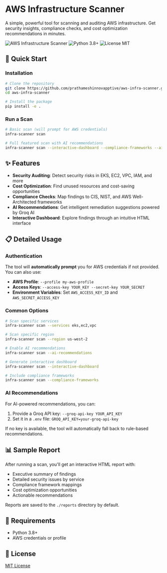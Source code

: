 # AWS Infrastructure Scanner

A simple, powerful tool for scanning and auditing AWS infrastructure. Get security insights, compliance checks, and cost optimization recommendations in minutes.

![AWS Infrastructure Scanner](https://img.shields.io/badge/AWS-Infrastructure%20Scanner-orange)
![Python 3.8+](https://img.shields.io/badge/Python-3.8+-blue)
![License MIT](https://img.shields.io/badge/License-MIT-green)

## 🚀 Quick Start

### Installation

```bash
# Clone the repository
git clone https://github.com/prathameshinnovapptive/aws-infra-scanner.git
cd aws-infra-scanner

# Install the package
pip install -e .
```

### Run a Scan

```bash
# Basic scan (will prompt for AWS credentials)
infra-scanner scan

# Full featured scan with AI recommendations
infra-scanner scan --interactive-dashboard --compliance-frameworks --ai-recommendations
```

## ✨ Features

- **Security Auditing**: Detect security risks in EKS, EC2, VPC, IAM, and more
- **Cost Optimization**: Find unused resources and cost-saving opportunities
- **Compliance Checks**: Map findings to CIS, NIST, and AWS Well-Architected frameworks
- **AI Recommendations**: Get intelligent remediation suggestions powered by Groq AI
- **Interactive Dashboard**: Explore findings through an intuitive HTML interface

## 📋 Detailed Usage

### Authentication

The tool will **automatically prompt** you for AWS credentials if not provided. You can also use:

- **AWS Profile**: `--profile my-aws-profile`
- **Access Keys**: `--access-key YOUR_KEY --secret-key YOUR_SECRET`
- **Environment Variables**: Set `AWS_ACCESS_KEY_ID` and `AWS_SECRET_ACCESS_KEY`

### Common Options

```bash
# Scan specific services
infra-scanner scan --services eks,ec2,vpc

# Scan specific region
infra-scanner scan --region us-west-2

# Enable AI recommendations
infra-scanner scan --ai-recommendations

# Generate interactive dashboard
infra-scanner scan --interactive-dashboard

# Include compliance frameworks
infra-scanner scan --compliance-frameworks
```

### AI Recommendations

For AI-powered recommendations, you can:

1. Provide a Groq API key: `--groq-api-key YOUR_API_KEY`
2. Set it in a `.env` file: `GROQ_API_KEY=your-groq-api-key`

If no key is available, the tool will automatically fall back to rule-based recommendations.

## 📊 Sample Report

After running a scan, you'll get an interactive HTML report with:

- Executive summary of findings
- Detailed security issues by service
- Compliance framework mappings
- Cost optimization opportunities
- Actionable recommendations

Reports are saved to the `./reports` directory by default.

## 🔧 Requirements

- Python 3.8+
- AWS credentials or profile

## 📜 License

[MIT License](LICENSE)
